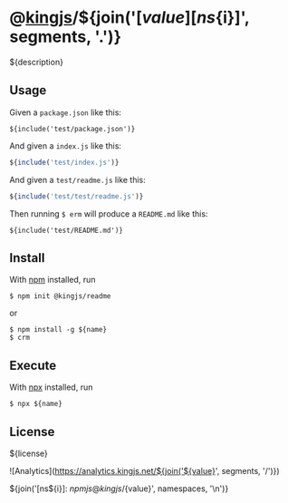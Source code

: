 # @[kingjs][@kingjs]/${join('[${value}][ns${i}]', segments, '.')}
${description}
## Usage
Given a `package.json` like this:
```
${include('test/package.json')}
```
And given a `index.js` like this:
```js
${include('test/index.js')}
```
And given a `test/readme.js` like this:
```js
${include('test/test/readme.js')}
```
Then running `$ erm` will produce a `README.md` like this:
````
${include('test/README.md')}
````
## Install
With [npm](https://npmjs.org/) installed, run
```
$ npm init @kingjs/readme
```
or
```
$ npm install -g ${name}
$ crm
```
## Execute
With [npx](https://www.npmjs.com/package/npx) installed, run
```
$ npx ${name}
```
## License
${license}

![Analytics](https://analytics.kingjs.net/${join('${value}', segments, '/')})

[@kingjs]: ${npmjs}kingjs
${join('[ns${i}]: ${npmjs}@kingjs/${value}', namespaces, '\n')}
